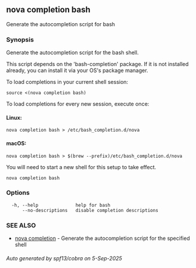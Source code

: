 ## nova completion bash

Generate the autocompletion script for bash

### Synopsis

Generate the autocompletion script for the bash shell.

This script depends on the 'bash-completion' package.
If it is not installed already, you can install it via your OS's package manager.

To load completions in your current shell session:

	source <(nova completion bash)

To load completions for every new session, execute once:

#### Linux:

	nova completion bash > /etc/bash_completion.d/nova

#### macOS:

	nova completion bash > $(brew --prefix)/etc/bash_completion.d/nova

You will need to start a new shell for this setup to take effect.


```
nova completion bash
```

### Options

```
  -h, --help              help for bash
      --no-descriptions   disable completion descriptions
```

### SEE ALSO

* [nova completion](nova_completion.md)	 - Generate the autocompletion script for the specified shell

###### Auto generated by spf13/cobra on 5-Sep-2025
